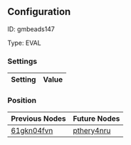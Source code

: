 # <nil>
## Configuration
ID:  gmbeads147

Type: EVAL 


### Settings
| Setting | Value  |
| :------------------------ | ---------------------------------------- |
 




### Position
| Previous Nodes | Future Nodes |
| :------------- | ------------ |
| [61gkn04fvn](./61gkn04fvn.md) | [pthery4nru](./pthery4nru.md) |
